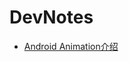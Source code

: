 DevNotes
========

- [Android Animation介绍](https://github.com/maxhis/DevNotes/blob/master/Android_Animation%E4%BB%8B%E7%BB%8D.md)
